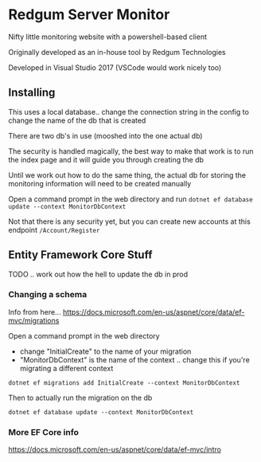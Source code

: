 # Redgum Server Monitor

Nifty little monitoring website with a powershell-based client

Originally developed as an in-house tool by Redgum Technologies

Developed in Visual Studio 2017 (VSCode would work nicely too)

## Installing

This uses a local database.. change the connection string in the config to change the name of the db that is created

There are two db's in use (mooshed into the one actual db)

The security is handled magically, the best way to make that work is to run the index page and it will guide you through creating the db

Until we work out how to do the same thing, the actual db for storing the monitoring information will need to be created manually

Open a command prompt in the web directory and run
``` dotnet ef database update --context MonitorDbContext ```

Not that there is any security yet, but you can create new accounts at this endpoint
```/Account/Register```


## Entity Framework Core Stuff

TODO 
.. work out how the hell to update the db in prod

### Changing a schema

Info from here...
https://docs.microsoft.com/en-us/aspnet/core/data/ef-mvc/migrations

Open a command prompt in the web directory

* change "InitialCreate" to the name of your migration
* "MonitorDbContext" is the name of the context .. change this if you're migrating a different context

``` dotnet ef migrations add InitialCreate --context MonitorDbContext ```

Then to actually run the migration on the db

``` dotnet ef database update --context MonitorDbContext ```


### More EF Core info

https://docs.microsoft.com/en-us/aspnet/core/data/ef-mvc/intro
